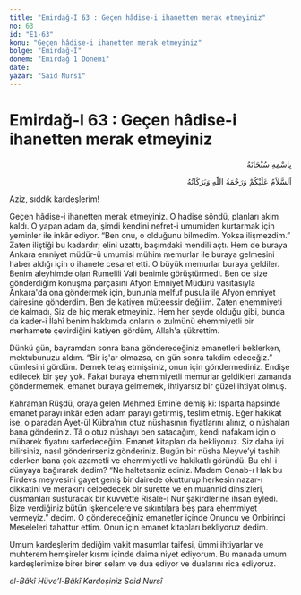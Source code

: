 ```yaml
---
title: "Emirdağ-I 63 : Geçen hâdise-i ihanetten merak etmeyiniz"
no: 63
id: "E1-63"
konu: "Geçen hâdise-i ihanetten merak etmeyiniz"
bolge: "Emirdağ-I"
donem: "Emirdağ 1 Dönemi"
date: 
yazar: "Said Nursî"
---
```


# Emirdağ-I 63 : Geçen hâdise-i ihanetten merak etmeyiniz

<p class="arabic" dir="rtl" title="Meal: “Her türlü noksan sıfatlardan yüce olan Allah’ın adıyla.”">بِاسْمِهِ سُبْحَانَهُ</p>

<p class="arabic" dir="rtl" title="Meal: “Allah’ın selâmı, rahmeti ve bereketleri, üzerinize olsun.”">اَلسَّلاَمُ عَلَيْكُمْ وَرَحْمَةُ اللّٰهِ وَبَرَكَاتُهُ</p>

Aziz, sıddık kardeşlerim!

Geçen hâdise-i ihanetten merak etmeyiniz. O hadise söndü, planları akim kaldı. O yapan adam da, şimdi kendini nefret-i umumiden kurtarmak için yeminler ile inkâr ediyor. “Ben onu, o olduğunu bilmedim. Yoksa ilişmezdim.” Zaten iliştiği bu kadardır; elini uzattı, başımdaki mendili açtı. Hem de buraya Ankara emniyet müdür-ü umumisi mühim memurlar ile buraya gelmesini haber aldığı için o ihanete cesaret etti. O büyük memurlar buraya geldiler. Benim aleyhimde olan Rumelili Vali benimle görüştürmedi. Ben de size gönderdiğim konuşma parçasını Afyon Emniyet Müdürü vasıtasıyla Ankara'da ona göndermek için, bununla melfuf pusula ile Afyon emniyet dairesine gönderdim. Ben de katiyen müteessir değilim. Zaten ehemmiyeti de kalmadı. Siz de hiç merak etmeyiniz. Hem her şeyde olduğu gibi, bunda da kader-i İlahî benim hakkımda onların o zulmünü ehemmiyetli bir merhamete çevirdiğini katiyen gördüm, Allah'a şükrettim.

Dünkü gün, bayramdan sonra bana göndereceğiniz emanetleri beklerken, mektubunuzu aldım. “Bir iş'ar olmazsa, on gün sonra takdim edeceğiz.” cümlesini gördüm. Demek telaş etmişsiniz, onun için göndermediniz. Endişe edilecek bir şey yok. Fakat buraya ehemmiyetli memurlar geldikleri zamanda göndermemek, emanet buraya gelmemek, ihtiyarsız bir güzel ihtiyat olmuş.

Kahraman Rüşdü, oraya gelen Mehmed Emin’e demiş ki: Isparta hapsinde emanet parayı inkâr eden adam parayı getirmiş, teslim etmiş. Eğer hakikat ise, o paradan Âyet-ül Kübra’nın otuz nüshasının fiyatlarını alınız, o nüshaları bana gönderiniz. Tâ o otuz nüshayı ben satacağım, kendi nafakam için o mübarek fiyatını sarfedeceğim. Emanet kitapları da bekliyoruz. Siz daha iyi bilirsiniz, nasıl gönderirseniz gönderiniz. Bugün bir nüsha Meyve’yi tashih ederken bana çok azametli ve ehemmiyetli ve hakikatlı göründü. Bu ehl-i dünyaya bağırarak dedim? “Ne haltetseniz ediniz. Madem Cenab-ı Hak bu Firdevs meyvesini gayet geniş bir dairede okutturup herkesin nazar-ı dikkatini ve merakını celbedecek bir surette ve en muannid dinsizleri, düşmanları susturacak bir kuvvette Risale-i Nur şakirdlerine ihsan eyledi. Bize verdiğiniz bütün işkencelere ve sıkıntılara beş para ehemmiyet vermeyiz.” dedim. O göndereceğiniz emanetler içinde Onuncu ve Onbirinci Meseleleri tahattur ettim. Onun için emanet kitapları bekliyoruz dedim.

Umum kardeşlerim dediğim vakit masumlar taifesi, ümmi ihtiyarlar ve muhterem hemşireler kısmı içinde daima niyet ediyorum. Bu manada umum kardeşlerimize birer birer selam ve dua ediyor ve dualarını rica ediyoruz.

*el-Bâkî Hüve’l-Bâkî*
*Kardeşiniz*
*Said Nursî*
